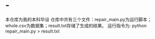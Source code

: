 # -
本仓库为我的本科毕设
仓库中共有三个文件：repair_main.py为运行脚本；whole.csv为数据集；result.txt存储了生成的结果。
运行指令为: python repair_main.py > result.txt
